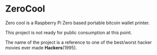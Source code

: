 # ZeroCool
Zero cool is a Raspberry Pi Zero based portable bitcoin wallet printer.

This project is not ready for public consumption at this point.

The name of the project is a reference to one of the best/worst hacker movies ever made **Hackers**(1995).
